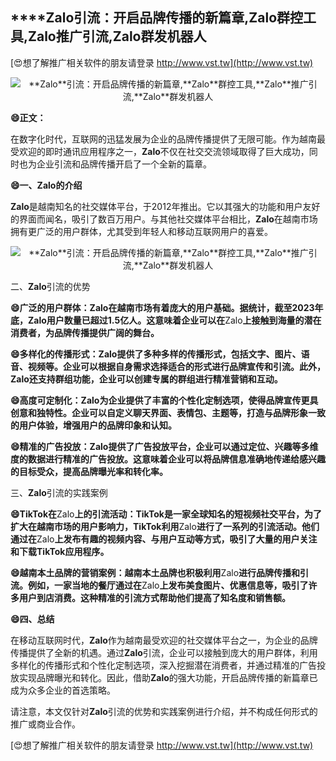 ## ****Zalo**引流：开启品牌传播的新篇章,**Zalo**群控工具,**Zalo**推广引流,**Zalo**群发机器人**

[😍想了解推广相关软件的朋友请登录 http://www.vst.tw](http://www.vst.tw)

 <center><img src="https://vst.tw/MP4/tuiguang/png/8.png" alt="**Zalo**引流：开启品牌传播的新篇章,**Zalo**群控工具,**Zalo**推广引流,**Zalo**群发机器人"></center>

**😄正文：**

在数字化时代，互联网的迅猛发展为企业的品牌传播提供了无限可能。作为越南最受欢迎的即时通讯应用程序之一，**Zalo**不仅在社交交流领域取得了巨大成功，同时也为企业引流和品牌传播开启了一个全新的篇章。

**😄一、**Zalo**的介绍**

**Zalo**是越南知名的社交媒体平台，于2012年推出。它以其强大的功能和用户友好的界面而闻名，吸引了数百万用户。与其他社交媒体平台相比，**Zalo**在越南市场拥有更广泛的用户群体，尤其受到年轻人和移动互联网用户的喜爱。

 <center><img src="https://vst.tw/MP4/tuiguang/png/3.png" alt="**Zalo**引流：开启品牌传播的新篇章,**Zalo**群控工具,**Zalo**推广引流,**Zalo**群发机器人"></center>

二、**Zalo**引流的优势

**😄广泛的用户群体：**Zalo**在越南市场有着庞大的用户基础。据统计，截至2023年底，**Zalo**用户数量已超过1.5亿人。这意味着企业可以在**Zalo**上接触到海量的潜在消费者，为品牌传播提供广阔的舞台。**

**😄多样化的传播形式：**Zalo**提供了多种多样的传播形式，包括文字、图片、语音、视频等。企业可以根据自身需求选择适合的形式进行品牌宣传和引流。此外，**Zalo**还支持群组功能，企业可以创建专属的群组进行精准营销和互动。**

**😄高度可定制化：**Zalo**为企业提供了丰富的个性化定制选项，使得品牌宣传更具创意和独特性。企业可以自定义聊天界面、表情包、主题等，打造与品牌形象一致的用户体验，增强用户的品牌印象和认知。**

**😄精准的广告投放：**Zalo**提供了广告投放平台，企业可以通过定位、兴趣等多维度的数据进行精准的广告投放。这意味着企业可以将品牌信息准确地传递给感兴趣的目标受众，提高品牌曝光率和转化率。**

三、**Zalo**引流的实践案例

**😄TikTok在**Zalo**上的引流活动：TikTok是一家全球知名的短视频社交平台，为了扩大在越南市场的用户影响力，TikTok利用**Zalo**进行了一系列的引流活动。他们通过在**Zalo**上发布有趣的视频内容、与用户互动等方式，吸引了大量的用户关注和下载TikTok应用程序。**

**😄越南本土品牌的营销案例：越南本土品牌也积极利用**Zalo**进行品牌传播和引流。例如，一家当地的餐厅通过在**Zalo**上发布美食图片、优惠信息等，吸引了许多用户到店消费。这种精准的引流方式帮助他们提高了知名度和销售额。**

**😄四、总结**

在移动互联网时代，**Zalo**作为越南最受欢迎的社交媒体平台之一，为企业的品牌传播提供了全新的机遇。通过**Zalo**引流，企业可以接触到庞大的用户群体，利用多样化的传播形式和个性化定制选项，深入挖掘潜在消费者，并通过精准的广告投放实现品牌曝光和转化。因此，借助**Zalo**的强大功能，开启品牌传播的新篇章已成为众多企业的首选策略。

请注意，本文仅针对**Zalo**引流的优势和实践案例进行介绍，并不构成任何形式的推广或商业合作。

[😍想了解推广相关软件的朋友请登录 http://www.vst.tw](http://www.vst.tw)



